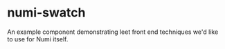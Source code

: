 # numi-swatch
An example component demonstrating leet front end techniques we'd like to use for Numi itself.
